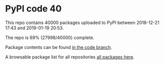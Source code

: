 # PyPI code 40

This repo contains 40000 packages uploaded to PyPI between 
2018-12-21 17:43 and 2019-01-19 20:53.

The repo is 69% (27998/40000) complete.

Package contents can be found [in the code branch](https://github.com/pypi-data/pypi-mirror-40/tree/code/packages).

A browsable package list for all repositories [all packages here](https://pypi-data.github.io/website/repositories/pypi-mirror-40).


